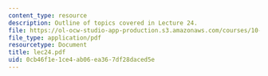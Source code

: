 ```yaml
---
content_type: resource
description: Outline of topics covered in Lecture 24.
file: https://ol-ocw-studio-app-production.s3.amazonaws.com/courses/10-675j-computational-quantum-mechanics-of-molecular-and-extended-systems-fall-2004/0cb46f1e1ce4ab06ea367df28daced5e_lec24.pdf
file_type: application/pdf
resourcetype: Document
title: lec24.pdf
uid: 0cb46f1e-1ce4-ab06-ea36-7df28daced5e
---
```

